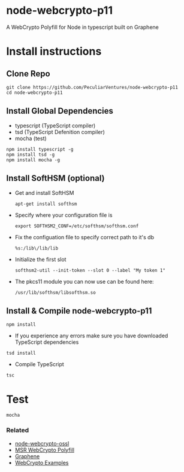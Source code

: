 # node-webcrypto-p11
A WebCrypto Polyfill for Node in typescript built on Graphene

# Install instructions

## Clone Repo

```
git clone https://github.com/PeculiarVentures/node-webcrypto-p11
cd node-webcrypto-p11
```

## Install Global Dependencies
- typescript (TypeScript compiler)
- tsd (TypeScript Defenition compiler)
- mocha (test)

```
npm install typescript -g
npm install tsd -g
npm install mocha -g
```

## Install SoftHSM (optional)
- Get and install SoftHSM

    `apt-get install softhsm`

- Specify where your configuration file is

    `export SOFTHSM2_CONF=/etc/softhsm/softhsm.conf`

- Fix the configuation file to specify correct path to it's db

    `%s:/lib\/lib/lib`

- Initialize the first slot

    `softhsm2-util --init-token --slot 0 --label "My token 1"`

- The pkcs11 module you can now use can be found here:

  `/usr/lib/softhsm/libsofthsm.so`
  

## Install &  Compile node-webcrypto-p11

```
npm install
```

* If you experience any errors make sure you have downloaded TypeScript dependencies

```
tsd install
```

- Compile TypeScript
  
```
tsc
```



# Test

```
mocha
```


### Related
 - [node-webcrypto-ossl](https://github.com/PeculiarVentures/node-webcrypto-ossl)
 - [MSR WebCrypto Polyfill](http://research.microsoft.com/en-us/downloads/29f9385d-da4c-479a-b2ea-2a7bb335d727/)
 - [Graphene](https://github.com/PeculiarVentures/graphene)
 - [WebCrypto Examples](https://github.com/diafygi/webcrypto-examples)
